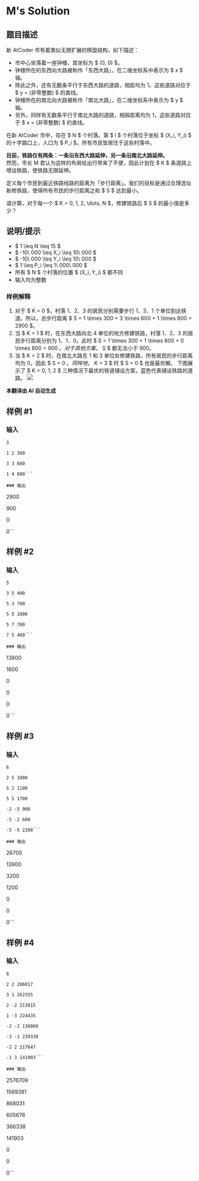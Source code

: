 # M&#39;s Solution

## 题目描述

新 AtCoder 市有着类似无限扩展的棋盘结构，如下描述：

- 市中心坐落着一座钟楼，其坐标为 $ (0, 0) $。
- 钟楼所在的东西向大路被称作「东西大路」，在二维坐标系中表示为 $ x $ 轴。
- 除此之外，还有无数条平行于东西大路的道路，相距均为 1。这些道路对应于 $ y = (非零整数) $ 的直线。
- 钟楼所在的南北向大路被称作「南北大路」，在二维坐标系中表示为 $ y $ 轴。
- 另外，同样有无数条平行于南北大路的道路，相隔距离均为 1，这些道路对应于 $ x = (非零整数) $ 的直线。

在新 AtCoder 市中，存在 $ N $ 个村落。第 $ i $ 个村落位于坐标 $ (X_i, Y_i) $ 的十字路口上，人口为 $ P_i $。所有市民皆居住于这些村落中。

**目前，铁路仅有两条：一条沿东西大路延伸，另一条沿南北大路延伸。**  
然而，市长 M 君认为这样的布局给出行带来了不便，因此计划在 $ K $ 条道路上增设铁路，使铁路无限延伸。

定义每个市民到最近铁路线路的距离为「步行距离」。我们的目标是通过合理选址新修铁路，使得所有市民的步行距离之和 $ S $ 达到最小。

请计算，对于每一个 $ K = 0, 1, 2, \dots, N $，修建铁路后 $ S $ 的最小值是多少？

## 说明/提示

- $ 1 \leq N \leq 15 $
- $ -10\ 000 \leq X_i \leq 10\ 000 $
- $ -10\ 000 \leq Y_i \leq 10\ 000 $
- $ 1 \leq P_i \leq 1\ 000\ 000 $
- 所有 $ N $ 个村落的位置 $ (X_i, Y_i) $ 都不同
- 输入均为整数

### 样例解释

1. 对于 $ K = 0 $，村落 1、2、3 的居民分别需要步行 1、3、1 个单位到达铁道。所以，总步行距离 $ S = 1 \times 300 + 3 \times 600 + 1 \times 800 = 2900 $。
2. 当 $ K = 1 $ 时，在东西大路向北 4 单位的地方修建铁路，村落 1、2、3 的居民步行距离分别为 1、1、0。此时 $ S = 1 \times 300 + 1 \times 600 + 0 \times 800 = 900 $。对于其他方案，$ S $ 都无法小于 900。
3. 当 $ K = 2 $ 时，在南北大路东 1 和 3 单位处修建铁路，所有居民的步行距离均为 0，因此 $ S = 0 $。同样地，$ K = 3 $ 时 $ S = 0 $ 也是最优解。
   下图展示了 $ K = 0, 1, 2 $ 三种情况下最优的铁道铺设方案，蓝色代表铺设铁路的道路。
   ![](https://img.atcoder.jp/m-solutions2020/fc274bed71a4c37706550fa083496d39.png)

 **本翻译由 AI 自动生成**

## 样例 #1

### 输入

```
3
1 2 300
3 3 600
1 4 800```

### 输出

```
2900
900
0
0```

## 样例 #2

### 输入

```
5
3 5 400
5 3 700
5 5 1000
5 7 700
7 5 400```

### 输出

```
13800
1600
0
0
0
0```

## 样例 #3

### 输入

```
6
2 5 1000
5 2 1100
5 5 1700
-2 -5 900
-5 -2 600
-5 -5 2200```

### 输出

```
26700
13900
3200
1200
0
0
0```

## 样例 #4

### 输入

```
8
2 2 286017
3 1 262355
2 -2 213815
1 -3 224435
-2 -2 136860
-3 -1 239338
-2 2 217647
-1 3 141903```

### 输出

```
2576709
1569381
868031
605676
366338
141903
0
0
0```

